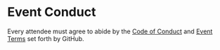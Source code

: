 # Event Conduct

Every attendee must agree to abide by the [Code of Conduct](https://github.com/haleygirl/Event-Conduct/issues/1) and [Event Terms](https://github.com/haleygirl/Event-Conduct/issues/2) set forth by GitHub. 

